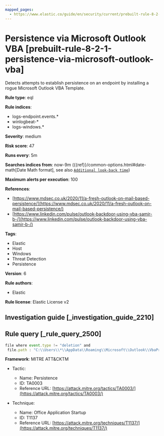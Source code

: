 ```yaml
---
mapped_pages:
  - https://www.elastic.co/guide/en/security/current/prebuilt-rule-8-2-1-persistence-via-microsoft-outlook-vba.html
---
```


# Persistence via Microsoft Outlook VBA [prebuilt-rule-8-2-1-persistence-via-microsoft-outlook-vba]

Detects attempts to establish persistence on an endpoint by installing a rogue Microsoft Outlook VBA Template.

**Rule type**: eql

**Rule indices**:

* logs-endpoint.events.*
* winlogbeat-*
* logs-windows.*

**Severity**: medium

**Risk score**: 47

**Runs every**: 5m

**Searches indices from**: now-9m ({{ref}}/common-options.html#date-math[Date Math format], see also [`Additional look-back time`](docs-content://solutions/security/detect-and-alert/create-detection-rule.md#rule-schedule))

**Maximum alerts per execution**: 100

**References**:

* [https://www.mdsec.co.uk/2020/11/a-fresh-outlook-on-mail-based-persistence/](https://www.mdsec.co.uk/2020/11/a-fresh-outlook-on-mail-based-persistence/)
* [https://www.linkedin.com/pulse/outlook-backdoor-using-vba-samir-b-/](https://www.linkedin.com/pulse/outlook-backdoor-using-vba-samir-b-/)

**Tags**:

* Elastic
* Host
* Windows
* Threat Detection
* Persistence

**Version**: 6

**Rule authors**:

* Elastic

**Rule license**: Elastic License v2

## Investigation guide [_investigation_guide_2210]



## Rule query [_rule_query_2500]

```js
file where event.type != "deletion" and
 file.path : "C:\\Users\\*\\AppData\\Roaming\\Microsoft\\Outlook\\VbaProject.OTM"
```

**Framework**: MITRE ATT&CKTM

* Tactic:

    * Name: Persistence
    * ID: TA0003
    * Reference URL: [https://attack.mitre.org/tactics/TA0003/](https://attack.mitre.org/tactics/TA0003/)

* Technique:

    * Name: Office Application Startup
    * ID: T1137
    * Reference URL: [https://attack.mitre.org/techniques/T1137/](https://attack.mitre.org/techniques/T1137/)




